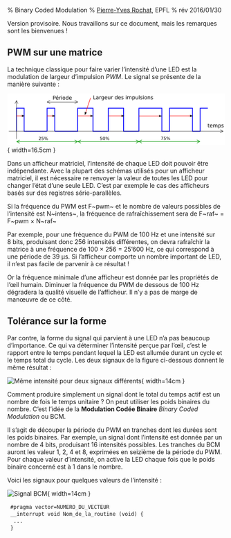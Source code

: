 % Binary Coded Modulation
% [Pierre-Yves Rochat](mailto:pyr@pyr.ch), EPFL
% rév 2016/01/30

Version provisoire. Nous travaillons sur ce document, mais les remarques sont les bienvenues !


## PWM sur une matrice ##

La technique classique pour faire varier l’intensité d’une LED est la modulation de largeur d’impulsion *PWM*. Le signal se présente de la manière suivante :

![Signal PWM](images/pwm-50dpi.png "Signal PWM"){ width=16.5cm }

Dans un afficheur matriciel, l’intensité de chaque LED doit pouvoir être indépendante. Avec la plupart des schémas utilisés pour un afficheur matriciel, il est nécessaire re renvoyer la valeur de toutes les LED pour changer l’état d’une seule LED. C’est par exemple le cas des afficheurs basés sur des registres série-parallèles.

Si la fréquence du PWM est F~pwm~ et le nombre de valeurs possibles de l’intensité est N~intens~, la fréquence de rafraîchissement sera de F~raf~ = F~pwm × N~raf~

Par exemple, pour une fréquence du PWM de 100 Hz et une intensité sur 8 bits, produisant donc 256 intensités différentes, on devra rafraîchir la matrice à une fréquence de 100 × 256 = 25’600 Hz, ce qui correspond à une période de 39 µs. Si l’afficheur comporte un nombre important de LED, il n’est pas facile de parvenir à ce résultat !

Or la fréquence minimale d’une afficheur est donnée par les propriétés de l’œil humain. Diminuer la fréquence du PWM de dessous de 100 Hz dégradera la qualité visuelle de l’afficheur. Il n’y a pas de marge de manœuvre de ce côté.


## Tolérance sur la forme ##

Par contre, la forme du signal qui parvient à une LED n’a pas beaucoup d’importance. Ce qui va déterminer l’intensité perçue par l’œil, c’est le rapport entre le temps pendant lequel la LED est allumée durant un cycle et le temps total du cycle. Les deux signaux de la figure ci-dessous donnent le même résultat :

![Même intensité pour deux signaux différents](images/forme-dif.png "Même intensité pour deux signaux différents"){ width=14cm }

Comment produire simplement un signal dont le total du temps actif est un nombre de fois le temps unitaire ? On peut utiliser les poids binaires du nombre. C’est l’idée de la **Modulation Codée Binaire** *Binary Coded Modulation* ou BCM.

Il s’agit de découper la période du PWM en tranches dont les durées sont les poids binaires. Par exemple, un signal dont l’intensité est donnée par un nombre de 4 bits, produisant 16 intensités possibles. Les tranches du BCM auront les valeur 1, 2, 4 et 8, exprimées en seizième de la période du PWM. Pour chaque valeur d’intensité, on active la LED chaque fois que le poids binaire concerné est à 1 dans le nombre.

Voici les signaux pour quelques valeurs de l’intensité :

![Signal BCM](images/bcm-90dpi.png "Signal BCM"){ width=14cm }


~~~~~~~ { .c }
 #pragma vector=NUMERO_DU_VECTEUR
 __interrupt void Nom_de_la_routine (void) {
  ...
 }
~~~~~~~

